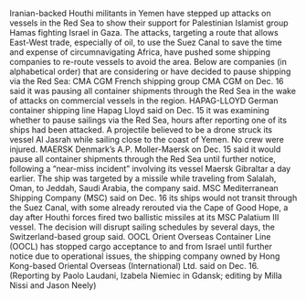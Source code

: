 Iranian-backed Houthi militants in Yemen have stepped up attacks on vessels in the Red Sea to show their support for Palestinian Islamist group Hamas fighting Israel in Gaza.
The attacks, targeting a route that allows East-West trade, especially of oil, to use the Suez Canal to save the time and expense of circumnavigating Africa, have pushed some shipping companies to re-route vessels to avoid the area.
Below are companies (in alphabetical order) that are considering or have decided to pause shipping via the Red Sea:
CMA CGM
French shipping group CMA CGM on Dec. 16 said it was pausing all container shipments through the Red Sea in the wake of attacks on commercial vessels in the region.
HAPAG-LLOYD
German container shipping line Hapag Lloyd said on Dec. 15 it was examining whether to pause sailings via the Red Sea, hours after reporting one of its ships had been attacked.
A projectile believed to be a drone struck its vessel Al Jasrah while sailing close to the coast of Yemen. No crew were injured.
MAERSK
Denmark’s A.P. Moller-Maersk on Dec. 15 said it would pause all container shipments through the Red Sea until further notice, following a “near-miss incident” involving its vessel Maersk Gibraltar a day earlier.
The ship was targeted by a missile while traveling from Salalah, Oman, to Jeddah, Saudi Arabia, the company said.
MSC
Mediterranean Shipping Company (MSC) said on Dec. 16 its ships would not transit through the Suez Canal, with some already rerouted via the Cape of Good Hope, a day after Houthi forces fired two ballistic missiles at its MSC Palatium III vessel. The decision will disrupt sailing schedules by several days, the Switzerland-based group said.
OOCL
Orient Overseas Container Line (OOCL) has stopped cargo acceptance to and from Israel until further notice due to operational issues, the shipping company owned by Hong Kong-based Oriental Overseas (International) Ltd. said on Dec. 16.
(Reporting by Paolo Laudani, Izabela Niemiec in Gdansk; editing by Milla Nissi and Jason Neely)
